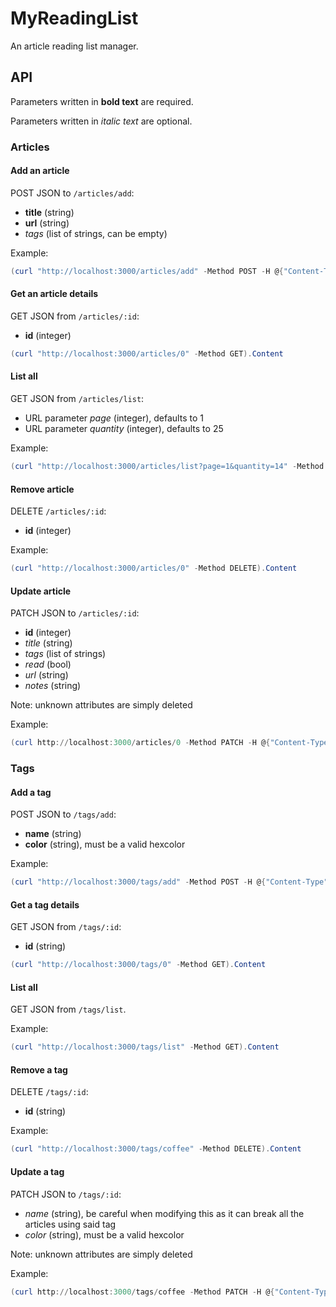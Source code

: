 # MyReadingList

An article reading list manager.

## API

Parameters written in **bold text** are required.

Parameters written in *italic text* are optional.
### Articles

#### Add an article

POST JSON to `/articles/add`:
- **title** (string)
- **url** (string)
- *tags* (list of strings, can be empty)

Example:
```powershell
(curl "http://localhost:3000/articles/add" -Method POST -H @{"Content-Type"="application/json"} -Body '{"title": "hello", "url": "https://google.com", "tags": []}').Content
```

#### Get an article details

GET JSON from `/articles/:id`:
- **id** (integer)

```powershell
(curl "http://localhost:3000/articles/0" -Method GET).Content
```

#### List all

GET JSON from `/articles/list`:
- URL parameter *page* (integer), defaults to 1
- URL parameter *quantity* (integer), defaults to 25

Example:
```powershell
(curl "http://localhost:3000/articles/list?page=1&quantity=14" -Method GET).Content
```

#### Remove article

DELETE `/articles/:id`:
- **id** (integer)

Example:
```powershell
(curl "http://localhost:3000/articles/0" -Method DELETE).Content
```

#### Update article

PATCH JSON to `/articles/:id`:
- **id** (integer)
- *title* (string)
- *tags* (list of strings)
- *read* (bool)
- *url* (string)
- *notes* (string)

Note: unknown attributes are simply deleted

Example:
```powershell
(curl http://localhost:3000/articles/0 -Method PATCH -H @{"Content-Type"="application/json"} -Body '{"not_an_attribute": "hello", "read": true}').Content
```

### Tags

#### Add a tag

POST JSON to `/tags/add`:
- **name** (string)
- **color** (string), must be a valid hexcolor

Example:
```powershell
(curl "http://localhost:3000/tags/add" -Method POST -H @{"Content-Type"="application/json"} -Body '{"name": "foo", "color": "012345"}').Content
```

#### Get a tag details

GET JSON from `/tags/:id`:
- **id** (string)

```powershell
(curl "http://localhost:3000/tags/0" -Method GET).Content
```

#### List all

GET JSON from `/tags/list`.

Example:
```powershell
(curl "http://localhost:3000/tags/list" -Method GET).Content
```

#### Remove a tag

DELETE `/tags/:id`:
- **id** (string)

Example:
```powershell
(curl "http://localhost:3000/tags/coffee" -Method DELETE).Content
```

#### Update a tag

PATCH JSON to `/tags/:id`:
- *name* (string), be careful when modifying this as it can break all the articles using said tag
- *color* (string), must be a valid hexcolor

Note: unknown attributes are simply deleted

Example:
```powershell
(curl http://localhost:3000/tags/coffee -Method PATCH -H @{"Content-Type"="application/json"} -Body '{"not_an_attribute": "hello", "color": "ff0000"}').Content
```
